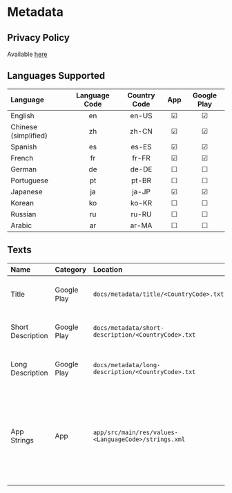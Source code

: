 # Metadata
## Privacy Policy
Available [here](https://sneakycoders.github.io/privacy-policy/)

## Languages Supported
| Language             | Language Code | Country Code | App | Google Play |
|:---------------------|:-------------:|:------------:|:---:|:-----------:|
| English              | en            | en-US        | ☑  | ☑
| Chinese (simplified) | zh            | zh-CN        | ☑  | ☑
| Spanish              | es            | es-ES        | ☑  | ☑
| French               | fr            | fr-FR        | ☑  | ☑
| German               | de            | de-DE        | ☐  | ☐
| Portuguese           | pt            | pt-BR        | ☐  | ☐
| Japanese             | ja            | ja-JP        | ☑  | ☑
| Korean               | ko            | ko-KR        | ☐  | ☐
| Russian              | ru            | ru-RU        | ☐  | ☐
| Arabic               | ar            | ar-MA        | ☐  | ☐

## Texts
| Name              | Category    | Location                                                 | Restrictions                                                                                     |
|:------------------|:------------|:---------------------------------------------------------|:-------------------------------------------------------------------------------------------------|
| Title             | Google Play | ```docs/metadata/title/<CountryCode>.txt```              | Less or equal than 20 characters
| Short Description | Google Play | ```docs/metadata/short-description/<CountryCode>.txt```  | Less or equal than 80 characters
| Long Description  | Google Play | ```docs/metadata/long-description/<CountryCode>.txt```   | Less or equal than 4000 characters
| App Strings       | App         | ```app/src/main/res/values-<LanguageCode>/strings.xml``` | Translated app needs to be manually tested, checking that there are no overlaps between elements
